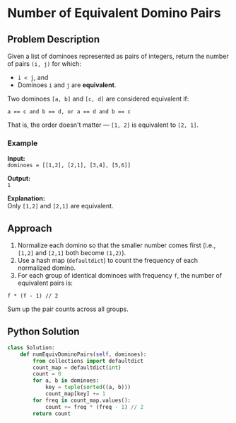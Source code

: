 # Number of Equivalent Domino Pairs

## Problem Description

Given a list of dominoes represented as pairs of integers, return the number of pairs `(i, j)` for which:
- `i < j`, and
- Dominoes `i` and `j` are **equivalent**.

Two dominoes `[a, b]` and `[c, d]` are considered equivalent if:
```
a == c and b == d, or a == d and b == c
```

That is, the order doesn't matter — `[1, 2]` is equivalent to `[2, 1]`.

### Example

**Input:**  
`dominoes = [[1,2], [2,1], [3,4], [5,6]]`

**Output:**  
`1`

**Explanation:**  
Only `[1,2]` and `[2,1]` are equivalent.

## Approach

1. Normalize each domino so that the smaller number comes first (i.e., `[1,2]` and `[2,1]` both become `(1,2)`).
2. Use a hash map (`defaultdict`) to count the frequency of each normalized domino.
3. For each group of identical dominoes with frequency `f`, the number of equivalent pairs is:
```
f * (f - 1) // 2
```

Sum up the pair counts across all groups.

## Python Solution

```python
class Solution:
    def numEquivDominoPairs(self, dominoes):
        from collections import defaultdict
        count_map = defaultdict(int)
        count = 0
        for a, b in dominoes:
            key = tuple(sorted((a, b)))
            count_map[key] += 1
        for freq in count_map.values():
            count += freq * (freq - 1) // 2
        return count
```


